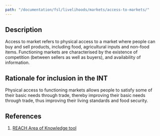 ```yaml
---
path: "/documentation/fsl/livelihoods/markets/access-to-markets/"
---
```


## Description

Access to market refers to physical access to a market where people can buy and sell products, including food, agricultural inputs and non-food items. Functioning markets are characterised by the existence of competition (between sellers as well as buyers), and availability of information.

## Rationale for inclusion in the INT

Physical access to functioning markets allows people to satisfy some of their basic needs through trade, thereby improving their basic needs through trade, thus improving their living standards and food security.

## References

1. [REACH Area of Knowledge tool](http://www.reachresourcecentre.info/system/files/resource-documents/reach_ssd_terms_of_references_assessment_of_hard_to_reach_areas_2_november_2018.pdf)